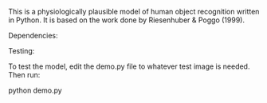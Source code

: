 This is a physiologically plausible model of human object recognition written in Python. It is based on the work done by Riesenhuber & Poggo (1999). 

Dependencies: 

Testing: 

To test the model, edit the demo.py file to whatever test image is needed. Then run: 

python demo.py
